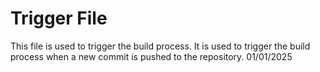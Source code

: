 # Trigger File
This file is used to trigger the build process. It is used to trigger the build process when a new commit is pushed to the repository. 
01/01/2025
